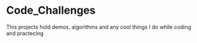 # Code_Challenges

This projects hold demos, algorithms and any cool things I do while coding and practecing 
